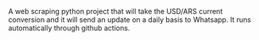 A web scraping python project that will take the USD/ARS current conversion and it will send an update on a daily basis to Whatsapp. It  runs automatically through github actions.
